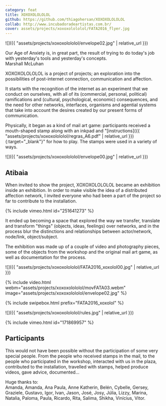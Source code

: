 ```yaml
---
category: feat
title: XOXOXOLOLOLOL
github: https://github.com/thiagohersan/XOXOXOLOLOLOL
collab: http://www.incubadoradeartistas.com.br/
cover: assets/projects/xoxoxolololol/FATA2016_flyer.jpg
---
```

![]({{ "assets/projects/xoxoxolololol/envelope02.jpg" | relative_url }})

<div class="quote">
  Our Age of Anxiety is, in great part, the result of trying to do today's job with yesterday's tools and yesterday's concepts.<br>
  <span class="quote-author">Marshall McLuhan</span>
</div>

XOXOXOLOLOLOL is a project of projects; an exploration into the possibilities of post-internet connection, communication and affection.

It starts with the recognition of the internet as an experiment that we conduct on ourselves, with all of its (commercial, personal, political) ramifications and (cultural, psychological, economic) consequences, and the need for other networks, interfaces, organisms and agential systems that take into account the desires created by our present forms of communication.

Physically, it began as a kind of mail art game: participants received a mouth-shaped stamp along with an inkpad and "[instructions]({{ "assets/projects/xoxoxolololol/regras_A6.pdf" | relative_url }}){:target="_blank"}" for how to play. The stamps were used in a variety of ways.

![]({{ "assets/projects/xoxoxolololol/envelope00.jpg" | relative_url }})

## Atibaia
When invited to show the project, XOXOXOLOLOLOL became an exhibition inside an exhibition. In order to make visible the idea of a distributed affection network, I invited everyone who had been a part of the project so far to contribute to the installation.

{% include vimeo.html id="251641273" %}

It ended up becoming a space that explored the way we transfer, translate and transform "things" (objects, ideas, feelings) over networks, and in the process blur the distinctions and relationships between actor/network, node/link, object/subject.

The exhibition was made up of a couple of video and photography pieces, some of the objects from the workshop and the original mail art game, as well as documentation for the process.

![]({{ "assets/projects/xoxoxolololol/FATA2016_xoxolol00.jpg" | relative_url }})

{% include video.html
   webm="assets/projects/xoxoxolololol/movFATA03.webm"
   image="assets/projects/xoxoxolololol/envelope02.jpg"
%}

{% include swipebox.html prefix="FATA2016_xoxolol" %}

![]({{ "assets/projects/xoxoxolololol/rules.jpg" | relative_url }})

{% include vimeo.html id="171869957" %}

## Participants
This would not have been possible without the participation of some very special people. From the people who received stamps in the mail, to the people who participated in the workshop, interacted with us in the plaza, contributed to the installation, travelled with stamps, helped produce videos, gave advice, documented... 

Huge thanks to:  
Amanda, Amanda, Ana Paula, Anne Katherin, Belén, Cybelle, Gersey, Graziele, Gustavo, Igor, Ivan, Jason, José, Josy, Júlia, Lizzy, Marina, Natalia, Paloma, Paula, Ricardo, Rita, Salima, Shikha, Vinícius, Vitor.

